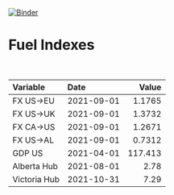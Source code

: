 [![Binder](https://mybinder.org/badge_logo.svg)](https://mybinder.org/v2/gh/AyrtonB/Global-Gas-Prices/master)

# Fuel Indexes

<br>

| Variable     | Date       |    Value |
|:-------------|:-----------|---------:|
| FX US->EU    | 2021-09-01 |   1.1765 |
| FX US->UK    | 2021-09-01 |   1.3732 |
| FX CA->US    | 2021-09-01 |   1.2671 |
| FX US->AL    | 2021-09-01 |   0.7312 |
| GDP US       | 2021-04-01 | 117.413  |
| Alberta Hub  | 2021-08-01 |   2.78   |
| Victoria Hub | 2021-10-31 |   7.29   |